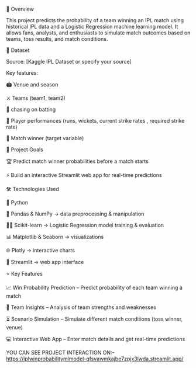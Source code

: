 📌 Overview

This project predicts the probability of a team winning an IPL match using historical IPL data and a Logistic Regression machine learning model.
It allows fans, analysts, and enthusiasts to simulate match outcomes based on teams, toss results, and match conditions.

📂 Dataset

Source: [Kaggle IPL Dataset or specify your source]

Key features:

🏟️ Venue and season

⚔️ Teams (team1, team2)

🎯 chasing on batting

🏏 Player performances (runs, wickets, current strike rates , required strike rate)

🥇 Match winner (target variable)

🎯 Project Goals

🏆 Predict match winner probabilities before a match starts

⚡ Build an interactive Streamlit web app for real-time predictions

🛠️ Technologies Used

🐍 Python

🧮 Pandas & NumPy → data preprocessing & manipulation

🏋️‍♂️ Scikit-learn → Logistic Regression model training & evaluation

📊 Matplotlib & Seaborn → visualizations

🌐 Plotly → interactive charts

🌟 Streamlit → web app interface

⭐ Key Features

📈 Win Probability Prediction – Predict probability of each team winning a match

🏏 Team Insights – Analysis of team strengths and weaknesses

⏳ Scenario Simulation – Simulate different match conditions (toss winner, venue)

💻 Interactive Web App – Enter match details and get real-time predictions


YOU CAN SEE PROJECT INTERACTION ON:- 
https://iplwinprobabilitymlmodel-qfsvawmkajbe7zpjx3lwda.streamlit.app/

